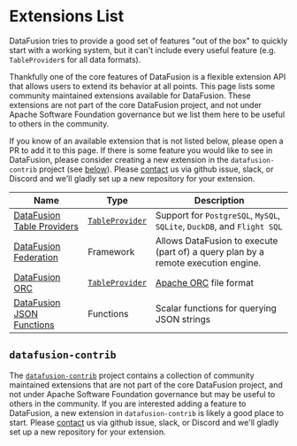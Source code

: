 <!---
  Licensed to the Apache Software Foundation (ASF) under one
  or more contributor license agreements.  See the NOTICE file
  distributed with this work for additional information
  regarding copyright ownership.  The ASF licenses this file
  to you under the Apache License, Version 2.0 (the
  "License"); you may not use this file except in compliance
  with the License.  You may obtain a copy of the License at

    http://www.apache.org/licenses/LICENSE-2.0

  Unless required by applicable law or agreed to in writing,
  software distributed under the License is distributed on an
  "AS IS" BASIS, WITHOUT WARRANTIES OR CONDITIONS OF ANY
  KIND, either express or implied.  See the License for the
  specific language governing permissions and limitations
  under the License.
-->

# Extensions List

DataFusion tries to provide a good set of features "out of the box" to quickly
start with a working system, but it can't include every useful feature (e.g.
`TableProvider`s for all data formats).

Thankfully one of the core features of DataFusion is a flexible extension API
that allows users to extend its behavior at all points. This page lists some
community maintained extensions available for DataFusion. These extensions are
not part of the core DataFusion project, and not under Apache Software
Foundation governance but we list them here to be useful to others in the
community.

If you know of an available extension that is not listed below, please open a PR
to add it to this page. If there is some feature you would like to see in
DataFusion, please consider creating a new extension in the `datafusion-contrib`
project (see [below](#datafusion-contrib)). Please [contact] us via github issue, slack, or Discord and
we'll gladly set up a new repository for your extension.

| Name                         | Type              | Description                                                                       |
| ---------------------------- | ----------------- | --------------------------------------------------------------------------------- |
| [DataFusion Table Providers] | [`TableProvider`] | Support for `PostgreSQL`, `MySQL`, `SQLite`, `DuckDB`, and `Flight SQL`           |
| [DataFusion Federation]      | Framework         | Allows DataFusion to execute (part of) a query plan by a remote execution engine. |
| [DataFusion ORC]             | [`TableProvider`] | [Apache ORC] file format                                                          |
| [DataFusion JSON Functions]  | Functions         | Scalar functions for querying JSON strings                                        |

[`tableprovider`]: https://docs.rs/datafusion/latest/datafusion/catalog/trait.TableProvider.html
[datafusion table providers]: https://github.com/datafusion-contrib/datafusion-table-providers
[datafusion federation]: https://github.com/datafusion-contrib/datafusion-federation
[datafusion orc]: https://github.com/datafusion-contrib/datafusion-orc
[apache orc]: https://orc.apache.org/
[datafusion json functions]: https://github.com/datafusion-contrib/datafusion-functions-json

## `datafusion-contrib`

The [`datafusion-contrib`] project contains a collection of community maintained
extensions that are not part of the core DataFusion project, and not under
Apache Software Foundation governance but may be useful to others in the
community. If you are interested adding a feature to DataFusion, a new extension
in `datafusion-contrib` is likely a good place to start. Please [contact] us via
github issue, slack, or Discord and we'll gladly set up a new repository for
your extension.

[`datafusion-contrib`]: https://github.com/datafusion-contrib
[contact]: ../contributor-guide/communication.md
